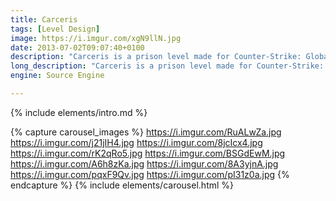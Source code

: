 ```yaml
---
title: Carceris
tags: [Level Design]
image: https://i.imgur.com/xgN9llN.jpg
date: 2013-07-02T09:07:40+0100
description: "Carceris is a prison level made for Counter-Strike: Global Offensive's Jailbreak gamemode"
long_description: "Carceris is a prison level made for Counter-Strike: Global Offensive's Jailbreak gamemode. Jailbreak is a round based gamemode that takes place in a prison between two teams, the prisoners and the guards. The guards must keep the order and prevent a rebellion, meanwhile the prisoners can either follow along or rebel. Each round a guard is chosen as the warden and gets to decide what fun activities the prison will be doing. If there is only one prisoner left alive who isn’t rebelling they get to decide what happens next round."
engine: Source Engine

---
```


{% include elements/intro.md %}


{% capture carousel_images %}
https://i.imgur.com/RuALwZa.jpg
https://i.imgur.com/j21jIH4.jpg
https://i.imgur.com/8jcIcx4.jpg
https://i.imgur.com/rK2qRo5.jpg
https://i.imgur.com/BSGdEwM.jpg
https://i.imgur.com/A6h8zKa.jpg
https://i.imgur.com/8A3yjnA.jpg
https://i.imgur.com/pqxF9Qv.jpg
https://i.imgur.com/pI31z0a.jpg
{% endcapture %}
{% include elements/carousel.html %}
